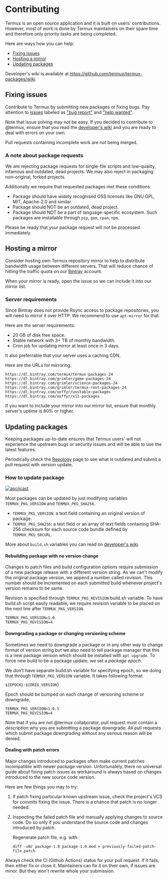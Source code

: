 # Contributing

Termux is an open source application and it is built on users' contributions.
However, most of work is done by Termux maintainers on their spare time and
therefore only priority tasks are being completed.

Here are ways how you can help:
- [Fixing issues](#fixing-issues)
- [Hosting a mirror](#hosting-a-mirror)
- [Updating packages](#updating-packages)

Developer's wiki is available at https://github.com/termux/termux-packages/wiki.

## Fixing issues

Contribute to Termux by submitting new packages or fixing bugs. Pay attention to
[issues](https://github.com/termux/termux-packages/issues) labeled as
["bug report"](https://github.com/termux/termux-packages/issues?q=is%3Aopen+is%3Aissue+label%3A%22bug+report%22)
and ["help wanted"](https://github.com/termux/termux-packages/issues?q=is%3Aopen+is%3Aissue+label%3A%22help+wanted%22).

Note that issue solving may not be easy. If you decided to contribute to @termux,
ensure that you read the [developer's wiki](https://github.com/termux/termux-packages/wiki)
and you are ready to deal with errors on your own.

Pull requests containing incomplete work are not being merged.

### A note about package requests

We are rejecting package requests for single-file scripts and low-quality, infamous
and outdated, dead projects. We may also reject in packaging non-original, forked
projects.

Additionally we require that requested packages met these conditions:

- Package should have widely recognised OSS licenses like GNU GPL, MIT, Apache-2.0
  and similar.
- Package should NOT be an outdated, dead project.
- Package should NOT be a part of language-specific ecosystem. Such packages are
  installable through `pip`, `gem`, `cpan`, `npm`.

Please be ready that your package request will not be processed immediately.

## Hosting a mirror

Consider hosting own Termux repository mirror to help to distribute bandwidth usage
between different servers. That will reduce chance of hitting the traffic quota on
our [Bintray](https://bintray.com) account.

When your mirror is ready, open the issue so we can include it into our mirror
list.

### Server requirements

Since Bintray does not provide Rsync access to package repositories, you will need
to mirror it over HTTP. We recommend to use `apt-mirror` for that.

Here are the server requirements:

- 20 GB of disk free space.
- Stable network with 3+ TB of monthly bandwidth.
- Cron job for updating mirror at least once in 3 days.

It also preferrable that your server uses a caching CDN.

Here are the URLs for mirroring:
```
https://dl.bintray.com/termux/termux-packages-24
https://dl.bintray.com/grimler/game-packages-24
https://dl.bintray.com/grimler/science-packages-24
https://dl.bintray.com/grimler/termux-root-packages-24
https://dl.bintray.com/xeffyr/unstable-packages
https://dl.bintray.com/xeffyr/x11-packages
```

If you want to include your mirror into our mirror list, ensure that monthly server's
uptime is 80% or higher.

## Updating packages

Keeping packages up-to-date ensures that Termux users' will not experience the upstream
bugs or security issues and will be able to use the latest features.

Periodically check the [Repology](https://repology.org/projects/?inrepo=termux&outdated=1)
page to see what is outdated and submit a pull request with version update.

### How to update package

[![asciicast](https://asciinema.org/a/gVwMqf1bGbqrXmuILvxozy3IG.svg)](https://asciinema.org/a/gVwMqf1bGbqrXmuILvxozy3IG?autoplay=1&speed=2.0)

Most packages can be updated by just modifying variables `TERMUX_PKG_VERSION` and
`TERMUX_PKG_SHA256`.

- `TERMUX_PKG_VERSION`: a text field containing an original version of package.
- `TERMUX_PKG_SHA256`: a text field or an array of text fields containing SHA-256
  checksum for each source code bundle defined by `TERMUX_PKG_SRCURL`.

More about `build.sh` variables you can read on [developer's wiki](https://github.com/termux/termux-packages/wiki/Creating-new-package#table-of-available-package-control-fields).

#### Rebuilding package with no version change

Changes to patch files and build configuration options require submission of a new
package release with a different version string. As we can't modify the original
package version, we append a number called *revision*. This number should be
incremented on each submitted build whenever project's version remains to be same.

Revision is specified through `TERMUX_PKG_REVISION` build.sh variable. To have
build.sh script easily readable, we require revision variable to be placed on
the next line after `TERMUX_PKG_VERSION`.

```
TERMUX_PKG_VERSION=1.0
TERMUX_PKG_REVISION=4
```

#### Downgrading a package or changing versioning scheme

Sometimes we need to downgrade a package or in any other way to change format of
version string but we also need to tell package manager that this is a new package
version which should be installed with `apt upgrade`. To force new build to be a
package update, we set a *package epoch*.

We don't have separate build.sh variable for specifying epoch, so we doing that
through `TERMUX_PKG_VERSION` variable. It takes following format:
```
${EPOCH}:${ORIG_VERSION}
```

Epoch should be bumped on each change of versioning scheme or downgrade.

```
TERMUX_PKG_VERSION=1:0.5
TERMUX_PKG_REVISION=4
```

Note that if you are not @termux collaborator, pull request must contain a
*description* why you are submitting a package downgrade. All pull requests
which submit package downgrading without any serious reason will be denied.

#### Dealing with patch errors

Major changes introduced to packages often make current patches incompatible
with newer package version. Unfortunately, there no universal guide about
fixing patch issues as workaround is always based on changes introduced to
the new source code version.

Here are few things you may to try:

1. If patch fixing particular known upstream issue, check the project's VCS
   for commits fixing the issue. There is a chance that patch is no longer
   needed.

2. Inspecting the failed patch file and manually applying changes to source
   code. Do so only if you understand the source code and changes introduced
   by patch.

   Regenerate patch file, e.g. with:
   ```
   diff -uNr package-1.0 package-1.0.mod > previously-failed-patch-file.patch
   ```

Always check the CI (Github Actions) status for your pull request. If it fails,
then either fix or close it. Maintainers can fix it on their own, if issues are
minor. But they won't rewrite whole your submission.
